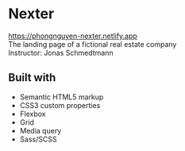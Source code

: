 # Nexter

https://phongnguyen-nexter.netlify.app  
The landing page of a fictional real estate company  
Instructor: Jonas Schmedtmann

## Built with

- Semantic HTML5 markup
- CSS3 custom properties
- Flexbox
- Grid
- Media query
- Sass/SCSS
